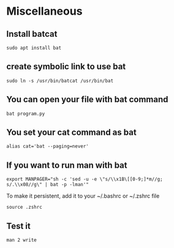 # Miscellaneous

## Install batcat
```
sudo apt install bat
```
## create symbolic link to use bat
```
sudo ln -s /usr/bin/batcat /usr/bin/bat
```
## You can open your file with bat command
```
bat program.py
```
## You set your cat command as bat
```
alias cat='bat --paging=never'
```
## If you want to run man with bat
```
export MANPAGER="sh -c 'sed -u -e \"s/\\x1B\[[0-9;]*m//g; s/.\\x08//g\" | bat -p -lman'"
```
To make it persistent, add it to your ~/.bashrc or ~/.zshrc file
```
source .zshrc
```
## Test it
```
man 2 write
```








